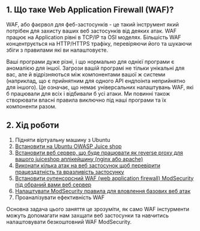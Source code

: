 ## 1. Що таке Web Application Firewall (WAF)?
WAF, або фаєрвол для феб-застосунків - це такий інструмент який потрібен для захисту ваших веб застосунків від деяких атак. WAF працює на Application рівні в TCP/IP та OSI моделях. Більшість WAF концентрується на HTTP/HTTPS трафіку, перевіряючи його та шукаючи збіги з правилами які ви налаштовуєте. 

Ваші програми дуже різні, і що нормально для однієї програми є аномалією для іншої. Загрози вашій програмі не тільки унікальні для вас, але й відрізняються між компонентами вашої ж системи (наприклад, що є прийнятним для одного API ендпоінта неприйнятно для іншого). Це означає, що немає універсальних налаштувань WAF, які б працювали для всіх і відбивали б усі атаки. Ми повинні також створювати власні правила виключно під наші програми та їх компоненти разом.

## 2. Хід роботи
1. Підняти віртуальну машину з Ubuntu  
2. [Встановити на Ubuntu OWASP Juice shop](https://pwning.owasp-juice.shop/part1/running.html)  
3. [Встановити веб сервер, що буде працювати як reverse proxy для вашого juiceshop аплікейшину (nginx або apache)](https://pwning.owasp-juice.shop/part1/running.html)  
4. [Виконати кілька атак на веб застосунок щоб перевірити працездатність та вразливість застосунку](https://pwning.owasp-juice.shop/part1/running.html)  
5. [Встановити оупенсорсний WAF (web application firewall) ModSecurity під обраний вами веб сервер](https://github.com/owasp-modsecurity/ModSecurity-nginx)  
6. [Налаштувати ModSecurity правила для вловлення базових веб атак](https://owasp.org/www-project-modsecurity-core-rule-set/)  
7. Проаналізувати ефективність WAF

Основна задача цього заняття це зрозуміти, як само WAF інстурменти можуть допомагати нам захщати веб застосунки та навчитись налаштовувати безкоштовний WAF ModSecurity.
